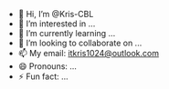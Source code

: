 - 👋 Hi, I’m @Kris-CBL
- 👀 I’m interested in ...
- 🌱 I’m currently learning ...
- 💞️ I’m looking to collaborate on ...
- 📫 My email: itkris1024@outlook.com
- 😄 Pronouns: ...
- ⚡ Fun fact: ...

<!---
Kris-CBL/Kris-CBL is a ✨ special ✨ repository because its `README.md` (this file) appears on your GitHub profile.
You can click the Preview link to take a look at your changes.
--->
